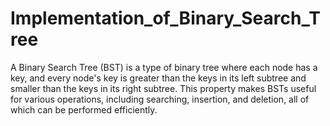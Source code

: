 # Implementation_of_Binary_Search_Tree
A Binary Search Tree (BST) is a type of binary tree where each node has a key, and every node's key is greater than the keys in its left subtree and smaller than the keys in its right subtree. This property makes BSTs useful for various operations, including searching, insertion, and deletion, all of which can be performed efficiently.
